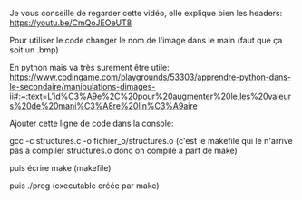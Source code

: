 Je vous conseille de regarder cette vidéo, elle explique bien les headers: https://youtu.be/CmQoJEOeUT8

Pour utiliser le code changer le nom de l'image dans le main (faut que ça soit un .bmp)

En python mais va très surement être utile: https://www.codingame.com/playgrounds/53303/apprendre-python-dans-le-secondaire/manipulations-dimages-ii#:~:text=L'id%C3%A9e%2C%20pour%20augmenter%20le,les%20valeurs%20de%20mani%C3%A8re%20lin%C3%A9aire 

Ajouter cette ligne de code dans la console: 

gcc -c structures.c -o fichier_o/structures.o (c'est le makefile qui le n'arrive pas à compiler structures.o donc on compile a part de make)

puis écrire make (makefile)

puis ./prog (executable créée par make)
